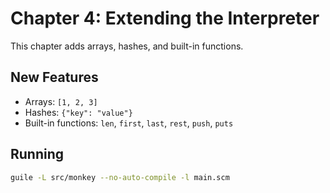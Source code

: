# Chapter 4: Extending the Interpreter

This chapter adds arrays, hashes, and built-in functions.

## New Features

- Arrays: `[1, 2, 3]`
- Hashes: `{"key": "value"}`
- Built-in functions: `len`, `first`, `last`, `rest`, `push`, `puts`

## Running

```bash
guile -L src/monkey --no-auto-compile -l main.scm
```
